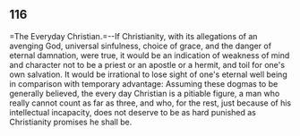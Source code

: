 ## 116

=The Everyday Christian.=--If Christianity, with its allegations of an
avenging God, universal sinfulness, choice of grace, and the danger of
eternal damnation, were true, it would be an indication of weakness of
mind and character not to be a priest or an apostle or a hermit, and
toil for one's own salvation. It would be irrational to lose sight of
one's eternal well being in comparison with temporary advantage:
Assuming these dogmas to be generally believed, the every day Christian
is a pitiable figure, a man who really cannot count as far as three, and
who, for the rest, just because of his intellectual incapacity, does not
deserve to be as hard punished as Christianity promises he shall be.


